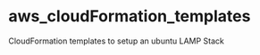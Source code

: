 aws_cloudFormation_templates
============================

CloudFormation templates to setup an ubuntu LAMP Stack
